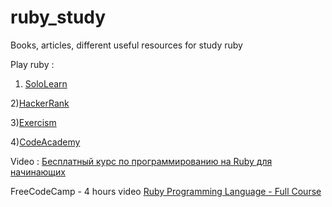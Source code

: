 # ruby_study
Books, articles, different useful resources for study ruby

Play ruby :
1) <a href="https://www.sololearn.com/Play/Ruby">SoloLearn</a>

2)<a href="https://www.hackerrank.com/domains/ruby">HackerRank</a>

3)<a href="https://exercism.io/onboarding">Exercism</a>

4)<a href="https://www.codecademy.com/learn/learn-ruby">CodeAcademy</a>


Video :
<a href="http://rubyschool.us/">Бесплатный курс по программированию на Ruby для начинающих</a>

FreeCodeCamp - 4 hours video <a href="https://www.youtube.com/watch?v=t_ispmWmdjY">Ruby Programming Language - Full Course </a>
